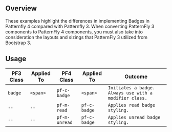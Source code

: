 ## Overview

These examples highlight the differences in implementing Badges in Patternfly 4 compared with Patternfly 3.
When converting PatternFly 3 components to PatternFly 4 components, you must also take into consideration the layouts and sizings that PatternFly 3 utilized from Bootstrap 3.

## Usage

| PF3 Class | Applied To | PF4 Class | Applied To | Outcome |
| -- | -- | -- | -- | -- |
| `badge` | `<span>` | `pf-c-badge` | `<span>` | `Initiates a badge. Always use with a modifier class.` |
| `--` | `--` | `pf-m-read` | `pf-c-badge` | `Applies read badge styling.` |
| `--` | `--` | `pf-m-unread` | `pf-c-badge` | `Applies unread badge styling.` |
